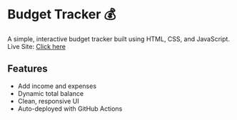 # Budget Tracker 💰

A simple, interactive budget tracker built using HTML, CSS, and JavaScript.  
Live Site: [Click here](https://yourusername.github.io/budget-tracker)

## Features
- Add income and expenses
- Dynamic total balance
- Clean, responsive UI
- Auto-deployed with GitHub Actions
